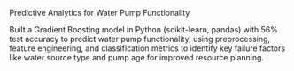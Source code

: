 Predictive Analytics for Water Pump Functionality

Built a Gradient Boosting model in Python (scikit-learn, pandas) with 56% test accuracy to predict water pump functionality, using preprocessing, feature engineering, and classification metrics to identify key failure factors like water source type and pump age for improved resource planning.
